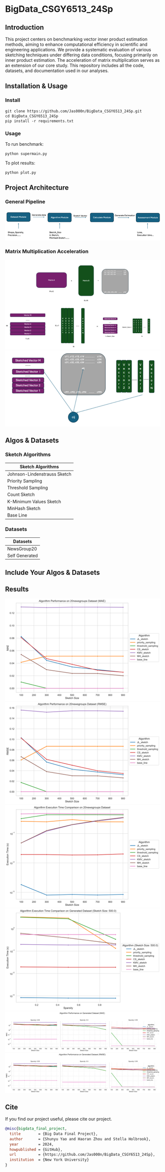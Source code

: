 # BigData_CSGY6513_24Sp
## Introduction
This project centers on benchmarking vector inner product estimation methods, aiming to enhance computational efficiency in scientific and engineering applications. We provide a systematic evaluation of various sketching techniques under differing data conditions, focusing primarily on inner product estimation. The acceleration of matrix multiplication serves as an extension of our core study. This repository includes all the code, datasets, and documentation used in our analyses.

## Installation & Usage
### Install 
```shell
git clone https://github.com/Jas000n/BigData_CSGY6513_24Sp.git
cd BigData_CSGY6513_24Sp
pip install -r requirements.txt 
```
### Usage
To run benchmark:
```shell
python supermain.py
```
To plot results:
```shell
python plot.py
```
## Project Architecture
### General Pipeline
![./pics/img.png](./pics/img.png)
### Matrix Multiplication Acceleration
![img.png](./pics/img2.png)
![img.png](./pics/img3.png)
## Algos & Datasets
### Sketch Algorithms
| Sketch Algorithms                      |
|-----------------------|
| Johnson-Lindenstrauss Sketch | 
| Priority Sampling     | 
| Threshold Sampling    |
 | Count Sketch          |
| K-Minimum Values Sketch |
| MinHash Sketch        |
| Base Line             |
### Datasets
| Datasets |
|--| 
| NewsGroup20|
|Self Generated|
## Include Your Algos & Datasets

## Results
![20newsgroups_performance_mae.png](plot/20newsgroups_performance_mae.png)
![20newsgroups_performance_rmse.png](plot/20newsgroups_performance_rmse.png)
![algorithm_execution_time_20newsgroups.png](plot/algorithm_execution_time_20newsgroups.png)
![algorithm_execution_time_generated_sketchsize_500.0.png](plot/algorithm_execution_time_generated_sketchsize_500.0.png)
![generated_dataset_mae.png](plot/generated_dataset_mae.png)
![generated_dataset_rmse.png](plot/generated_dataset_rmse.png)
## Cite
If you find our project useful, please cite our project.
```bibtex
@misc{bigdata_final_project,
  title        = {Big Data Final Project},
  author       = {Shunyu Yao and Haoran Zhou and Stella Holbrook},
  year         = 2024,
  howpublished = {GitHub},
  url          = {https://github.com/Jas000n/BigData_CSGY6513_24Sp},
  institution  = {New York University}
}

```
